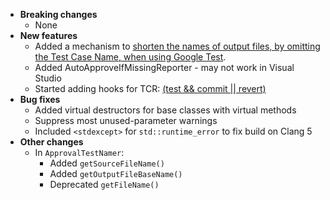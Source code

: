 * **Breaking changes**
    * None
* **New features**
    * Added a mechanism to [shorten the names of output files, by omitting the Test Case Name, when using Google Test](https://github.com/approvals/ApprovalTests.cpp/blob/master/doc/UsingGoogleTests.md#customizing-google-tests-approval-file-names). 
    * Added AutoApproveIfMissingReporter - may not work in Visual Studio
    * Started adding hooks for TCR: [(test && commit || revert)](https://medium.com/@kentbeck_7670/test-commit-revert-870bbd756864)
* **Bug fixes**
    * Added virtual destructors for base classes with virtual methods
    * Suppress most unused-parameter warnings
    * Included `<stdexcept>` for `std::runtime_error` to fix build on Clang 5
* **Other changes**
    * In `ApprovalTestNamer`:
        * Added `getSourceFileName()`
        * Added `getOutputFileBaseName()`
        * Deprecated `getFileName()`
